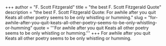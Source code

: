 +++
author = "F. Scott Fitzgerald"
title = "the best F. Scott Fitzgerald Quote"
description = "the best F. Scott Fitzgerald Quote: For awhile after you quit Keats all other poetry seems to be only whistling or humming."
slug = "for-awhile-after-you-quit-keats-all-other-poetry-seems-to-be-only-whistling-or-humming"
quote = '''For awhile after you quit Keats all other poetry seems to be only whistling or humming.'''
+++
For awhile after you quit Keats all other poetry seems to be only whistling or humming.

